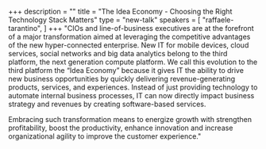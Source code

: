 +++
description = ""
title = "The Idea Economy - Choosing the Right Technology Stack Matters"
type = "new-talk"
speakers = [
        "raffaele-tarantino",
]
+++
"CIOs and line-of-business executives are at the forefront of a major transformation aimed at leveraging the competitive advantages of the new hyper-connected enterprise. New IT for mobile devices, cloud services, social networks and big data analytics belong to the third platform, the next generation compute platform. We call this evolution to the third platform the “Idea Economy” because it gives IT the ability to drive new business opportunities by quickly delivering revenue-generating products, services, and experiences. Instead of just providing technology to automate internal business processes, IT can now directly impact business strategy and revenues by creating software-based services.

Embracing such transformation means to energize growth with strengthen profitability, boost the productivity, enhance innovation and increase organizational agility to improve the customer experience."